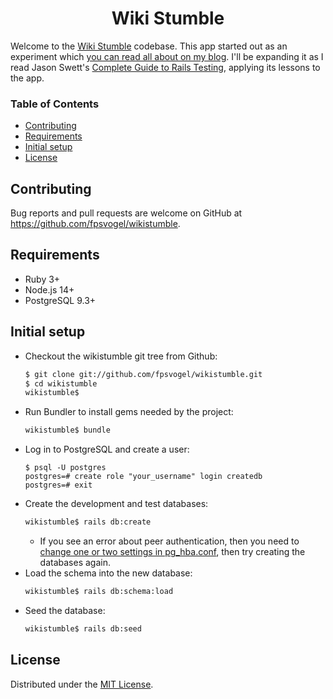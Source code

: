 <h1 align="center">Wiki Stumble</h1>

Welcome to the [Wiki Stumble](https://wikistumble.herokuapp.com/) codebase. This app started out as an experiment which [you can read all about on my blog](https://fpsvogel.com/posts/2021/wikipedia-explorer-discover-articles-like-stumbleupon). I'll be expanding it as I read Jason Swett's [Complete Guide to Rails Testing](https://www.codewithjason.com/complete-guide-to-rails-testing/), applying its lessons to the app.

### Table of Contents

- [Contributing](#contributing)
- [Requirements](#requirements)
- [Initial setup](#initial-setup)
- [License](#license)

## Contributing

Bug reports and pull requests are welcome on GitHub at https://github.com/fpsvogel/wikistumble.

## Requirements

- Ruby 3+
- Node.js 14+
- PostgreSQL 9.3+

## Initial setup

- Checkout the wikistumble git tree from Github:
    ```sh
    $ git clone git://github.com/fpsvogel/wikistumble.git
    $ cd wikistumble
    wikistumble$
    ```
- Run Bundler to install gems needed by the project:
    ```sh
    wikistumble$ bundle
    ```
- Log in to PostgreSQL and create a user:
    ```
    $ psql -U postgres
    postgres=# create role "your_username" login createdb
    postgres=# exit
    ```
- Create the development and test databases:
    ```sh
    wikistumble$ rails db:create
    ```
  - If you see an error about peer authentication, then you need to [change one or two settings in pg_hba.conf](https://stackoverflow.com/questions/18664074/getting-error-peer-authentication-failed-for-user-postgres-when-trying-to-ge), then try creating the databases again.
- Load the schema into the new database:
    ```sh
    wikistumble$ rails db:schema:load
    ```
- Seed the database:
    ```sh
    wikistumble$ rails db:seed
    ```

## License

Distributed under the [MIT License](https://opensource.org/licenses/MIT).
